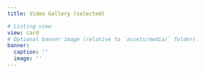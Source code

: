 ```yaml
---
title: Video Gallery (selected)

# Listing view
view: card
# Optional banner image (relative to `assets/media/` folder).
banner:
  caption: ''
  image: ''
---
```

